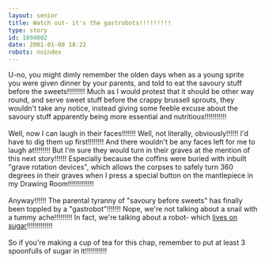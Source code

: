 ```yaml
---
layout: senior
title: Watch out- it's the gastrobots!!!!!!!!!
type: story
id: 1894002
date: 2001-01-08 18:22
robots: noindex
---
```

U-no, you might dimly remember the olden days when as a young sprite you were given dinner by your parents, and told to eat the savoury stuff before the sweets!!!!!!!!! Much as I would protest that it should be other way round, and serve sweet stuff before the crappy brussell sprouts, they wouldn't take any notice, instead giving some feeble excuse about the savoury stuff apparently being more essential and nutritious!!!!!!!!!!!<br/><br/>Well, now I can laugh in their faces!!!!!!! Well, not literally, obviously!!!!!! I'd have to dig them up first!!!!!!!! And there wouldn't be any faces left for me to laugh at!!!!!!!! But I'm sure they would turn in their graves at the mention of this next story!!!!!! Especially because the coffins were buried with inbuilt "grave rotation devices", which allows the corpses to safely turn 360 degrees in their graves when I press a special button on the mantlepiece in my Drawing Room!!!!!!!!!!!!!<br/><br/>Anyway!!!!!! The parental tyranny of "savoury before sweets" has finally been toppled by a "gastrobot"!!!!!!! Nope, we're not talking about a snail with a tummy ache!!!!!!!!! In fact, we're talking about a robot- which <a href="http://www.space.com/businesstechnology/technology/space_gear.html">lives on sugar</a>!!!!!!!!!!!!!<br/><br/>So if you're making a cup of tea for this chap, remember to put at least 3 spoonfulls of sugar in it!!!!!!!!!!!